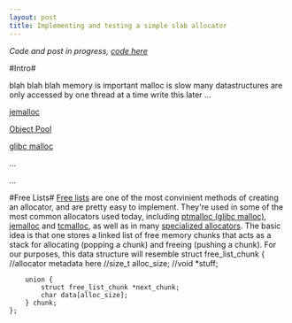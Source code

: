 ```yaml
---
layout: post
title: Implementing and testing a simple slab allocator
---
```


*Code and post in progress, [code here](github.com/schets/fast_alloc)*

#Intro#

blah blah blah memory is important malloc is slow many datastructures are only accessed by one thread at a time write this later ...

[jemalloc](https://www.facebook.com/notes/facebook-engineering/scalable-memory-allocation-using-jemalloc/480222803919)

[Object Pool](http://gameprogrammingpatterns.com/object-pool.html)

[glibc malloc](http://code.woboq.org/userspace/glibc/malloc)

...

...

#Free Lists#
[Free lists](https://en.wikipedia.org/wiki/Free_list) are one of the most convinient methods of creating an allocator, and are pretty easy to implement. They're used in some of the most common allocators used today, including [ptmalloc (glibc malloc)](http://code.woboq.org/userspace/glibc/malloc), [jemalloc](http://www.canonware.com/jemalloc/) and [tcmalloc](http://goog-perftools.sourceforge.net/doc/tcmalloc.html), as well as in many [specialized allocators](http://gameprogrammingpatterns.com/object-pool.html). The basic idea is that one stores a linked list of free memory chunks that acts as a stack for allocating (popping a chunk) and freeing (pushing a chunk). For our purposes, this data structure will resemble
    struct free_list_chunk {
        //allocator metadata here
        //size_t alloc_size;
        //void *stuff;

        union {
            struct free_list_chunk *next_chunk;
            char data[alloc_size];
        } chunk;
    };

